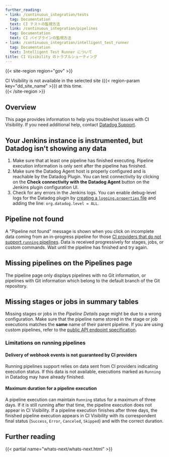 ```yaml
---
further_reading:
- link: /continuous_integration/tests
  tag: Documentation
  text: CI テストの監視方法
- link: /continuous_integration/pipelines
  tag: Documentation
  text: CI パイプラインの監視方法
- link: /continuous_integration/intelligent_test_runner
  tag: Documentation
  text: Intelligent Test Runner について
title: CI Visibility のトラブルシューティング
---
```


{{< site-region region="gov" >}}
<div class="alert alert-warning">CI Visibility is not available in the selected site ({{< region-param key="dd_site_name" >}}) at this time.</div>
{{< /site-region >}}

## Overview

This page provides information to help you troubleshot issues with CI Visibility. If you need additional help, contact [Datadog Support][2].

## Your Jenkins instance is instrumented, but Datadog isn't showing any data

1. Make sure that at least one pipeline has finished executing. Pipeline execution information is only sent after the pipeline has finished.
2. Make sure the Datadog Agent host is properly configured and is reachable by the Datadog Plugin. You can test connectivity by clicking on the **Check connectivity with the Datadog Agent** button on the Jenkins plugin configuration UI.
3. Check for any errors in the Jenkins logs. You can enable debug-level logs for the Datadog plugin by [creating a `logging.properties` file][1] and adding the line: `org.datadog.level = ALL`.

## Pipeline not found

A "Pipeline not found" message is shown when you click on incomplete data coming from an in-progress pipeline for those [CI providers that do not support `running` pipelines][15]. Data is received progressively for stages, jobs, or custom commands. Wait until the pipeline has finished and try again.

## Missing pipelines on the Pipelines page

The pipeline page only displays pipelines with no Git information, or pipelines with Git information which belong to the default branch of the Git repository.

## Missing stages or jobs in summary tables

Missing stages or jobs in the _Pipeline Details_ page might be due to a wrong configuration. Make sure that the pipeline name stored in the stage or job executions matches the **same** name of their parent pipeline. If you are using custom pipelines, refer to the [public API endpoint specification][15].

### Limitations on running pipelines

#### Delivery of webhook events is not guaranteed by CI providers

Running pipelines support relies on data sent from CI providers indicating execution status. If this data is not available, executions marked as `Running` in Datadog may have already finished. 

#### Maximum duration for a pipeline execution

A pipeline execution can maintain `Running` status for a maximum of three days. If it is still running after that time, the pipeline execution does not appear in CI Visibility. If a pipeline execution finishes after three days, the finished pipeline execution appears in CI Visibility with its correspondent final status (`Success`, `Error`, `Canceled`, `Skipped`) and with the correct duration.

## Further reading

{{< partial name="whats-next/whats-next.html" >}}

[1]: https://www.jenkins.io/doc/book/system-administration/viewing-logs/
[2]: /ja/help/
[3]: /ja/continuous_integration/tests/
[4]: https://app.datadoghq.com/ci/test-runs
[5]: https://app.datadoghq.com/ci/test-services
[6]: /ja/tracing/troubleshooting/tracer_debug_logs
[7]: /ja/continuous_integration/tests/containers/
[8]: /ja/continuous_integration/tests/junit_upload/?tabs=linux#collecting-environment-configuration-metadata
[9]: https://app.datadoghq.com/ci/settings/repository
[10]: /ja/continuous_integration/intelligent_test_runner/
[11]: https://developer.harness.io/kb/continuous-integration/articles/using_git_credentials_from_codebase_connector_in_ci_pipelines_run_step/
[12]: https://docs.github.com/en/pull-requests/collaborating-with-pull-requests/working-with-forks/syncing-a-fork#syncing-a-fork-branch-from-the-web-ui
[13]: /ja/api/latest/ci-visibility-pipelines/#send-pipeline-event
[14]: /ja/continuous_integration/tests/#supported-features
[15]: /ja/continuous_integration/pipelines/#supported-features
